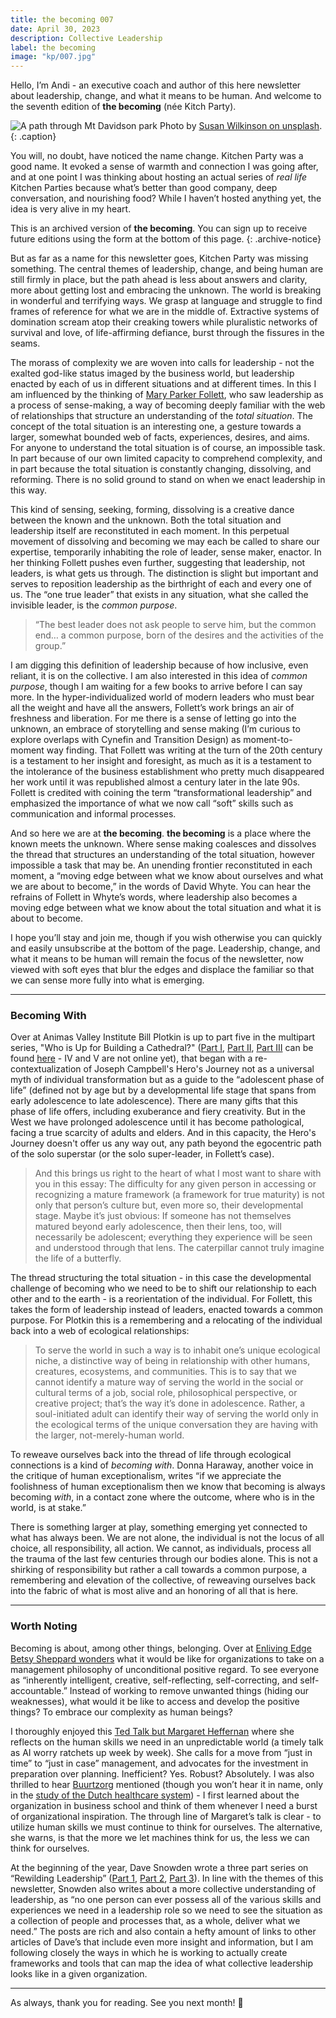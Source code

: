 ```yaml
---
title: the becoming 007
date: April 30, 2023
description: Collective Leadership
label: the becoming
image: "kp/007.jpg"
---
```


Hello, I’m Andi - an executive coach and author of this here newsletter about leadership, change, and what it means to be human. And welcome to the seventh edition of **the becoming** (née Kitch Party).

![A path through Mt Davidson park](kp/007.jpg)
Photo by [Susan Wilkinson on unsplash](https://unsplash.com/photos/v3TkpV2wLTo).
{: .caption}

You will, no doubt, have noticed the name change. Kitchen Party was a good name. It evoked a sense of warmth and connection I was going after, and at one point I was thinking about hosting an actual series of _real life_ Kitchen Parties because what’s better than good company, deep conversation, and nourishing food? While I haven’t hosted anything yet, the idea is very alive in my heart.  

This is an archived version of **the becoming**. You can sign up to receive future editions using the form at the bottom of this page.
{: .archive-notice}

But as far as a name for this newsletter goes, Kitchen Party was missing something. The central themes of leadership, change, and being human are still firmly in place, but the path ahead is less about answers and clarity, more about getting lost and embracing the unknown. The world is breaking in wonderful and terrifying ways. We grasp at language and struggle to find frames of reference for what we are in the middle of. Extractive systems of domination scream atop their creaking towers while pluralistic networks of survival and love, of life-affirming defiance, burst through the fissures in the seams.

The morass of complexity we are woven into calls for leadership - not the exalted god-like status imaged by the business world, but leadership enacted by each of us in different situations and at different times. In this I am influenced by the thinking of [Mary Parker Follett](https://www.tandfonline.com/doi/full/10.1080/23303131.2016.1263073), who saw leadership as a process of sense-making, a way of becoming deeply familiar with the web of relationships that structure an understanding of the _total situation_. The concept of the total situation is an interesting one, a gesture towards a larger, somewhat bounded web of facts, experiences, desires, and aims. For anyone to understand the total situation is of course, an impossible task. In part because of our own limited capacity to comprehend complexity, and in part because the total situation is constantly changing, dissolving, and reforming. There is no solid ground to stand on when we enact leadership in this way.

This kind of sensing, seeking, forming, dissolving is a creative dance between the known and the unknown. Both the total situation and leadership itself are reconstituted in each moment. In this perpetual movement of dissolving and becoming we may each be called to share our expertise, temporarily inhabiting the role of leader, sense maker, enactor. In her thinking Follett pushes even further, suggesting that leadership, not leaders, is what gets us through. The distinction is slight but important and serves to reposition leadership as the birthright of each and every one of us. The “one true leader” that exists in any situation, what she called the invisible leader, is the _common purpose_.

> “The best leader does not ask people to serve him, but the common end… a common purpose, born of the desires and the activities of the group.”

I am digging this definition of leadership because of how inclusive, even reliant, it is on the collective. I am also interested in this idea of _common purpose_, though I am waiting for a few books to arrive before I can say more. In the hyper-individualized world of modern leaders who must bear all the weight and have all the answers, Follett’s work brings an air of freshness and liberation. For me there is a sense of letting go into the unknown, an embrace of storytelling and sense making (I’m curious to explore overlaps with Cynefin and Transition Design) as moment-to-moment way finding. That Follett was writing at the turn of the 20th century is a testament to her insight and foresight, as much as it is a testament to the intolerance of the business establishment who pretty much disappeared her work until it was republished almost a century later in the late 90s. Follett is credited with coining the term “transformational leadership” and emphasized the importance of what we now call “soft” skills such as communication and informal processes.  

And so here we are at **the becoming**. **the becoming** is a place where the known meets the unknown. Where sense making coalesces and dissolves the thread that structures an understanding of the total situation, however impossible a task that may be. An unending frontier reconstituted in each moment, a “moving edge between what we know about ourselves and what we are about to become,” in the words of David Whyte. You can hear the refrains of Follett in Whyte’s words, where leadership also becomes a moving edge between what we know about the total situation and what it is about to become.

I hope you’ll stay and join me, though if you wish otherwise you can quickly and easily unsubscribe at the bottom of the page. Leadership, change, and what it means to be human will remain the focus of the newsletter, now viewed with soft eyes that blur the edges and displace the familiar so that we can sense more fully into what is emerging.

---

### Becoming With
Over at Animas Valley Institute Bill Plotkin is up to part five in the multipart series, "Who is Up for Building a Cathedral?" ([Part I](https://myemail.constantcontact.com/Who-s-Up-for-Building-a-Cathedral---Part-I--SM322--Bill-Plotkin-Soulcraft-Musing.html?soid=1102010840526&aid=lUl0tzr9FGU), [Part II](https://myemail.constantcontact.com/Who-s-Up-for-Building-a-Cathedral---Part-II--SM323--Bill-Plotkin-Soulcraft-Musing.html?soid=1102010840526&aid=v5hfjf_di2A), [Part III](https://myemail.constantcontact.com/Who-s-Up-for-Building-a-Cathedral---Part-III--SM324--Bill-Plotkin-Soulcraft-Musing.html?soid=1102010840526&aid=FYyIMj3qdG4) can be found [here](https://www.animas.org/books/bill-plotkins-soulcraft-musings/newsletter-archive/) - IV and V are not online yet), that began with a re-contextualization of Joseph Campbell's Hero's Journey not as a universal myth of individual transformation but as a guide to the “adolescent phase of life” (defined not by age but by a developmental life stage that spans from early adolescence to late adolescence). There are many gifts that this phase of life offers, including exuberance and fiery creativity. But in the West we have prolonged adolescence until it has become pathological, facing a true scarcity of adults and elders. And in this capacity, the Hero's Journey doesn't offer us any way out, any path beyond the egocentric path of the solo superstar (or the solo super-leader, in Follett’s case).

> And this brings us right to the heart of what I most want to share with you in this essay: The difficulty for any given person in accessing or recognizing a mature framework (a framework for true maturity) is not only that person’s culture but, even more so, their developmental stage. Maybe it’s just obvious: If someone has not themselves matured beyond early adolescence, then their lens, too, will necessarily be adolescent; everything they experience will be seen and understood through that lens. The caterpillar cannot truly imagine the life of a butterfly.

The thread structuring the total situation - in this case the developmental challenge of becoming who we need to be to shift our relationship to each other and to the earth - is a reorientation of the individual. For Follett, this takes the form of leadership instead of leaders, enacted towards a common purpose. For Plotkin this is a remembering and a relocating of the individual back into a web of ecological relationships:

> To serve the world in such a way is to inhabit one’s unique ecological niche, a distinctive way of being in relationship with other humans, creatures, ecosystems, and communities. This is to say that we cannot identify a mature way of serving the world in the social or cultural terms of a job, social role, philosophical perspective, or creative project; that’s the way it’s done in adolescence. Rather, a soul-initiated adult can identify their way of serving the world only in the ecological terms of the unique conversation they are having with the larger, not-merely-human world.

To reweave ourselves back into the thread of life through ecological connections is a kind of _becoming with_. Donna Haraway, another voice in the critique of human exceptionalism, writes “if we appreciate the foolishness of human exceptionalism then we know that becoming is always becoming _with_, in a contact zone where the outcome, where who is in the world, is at stake.”

There is something larger at play, something emerging yet connected to what has always been. We are not alone, the individual is not the locus of all choice, all responsibility, all action. We cannot, as individuals, process all the trauma of the last few centuries through our bodies alone. This is not a shirking of responsibility but rather a call towards a common purpose, a remembering and elevation of the collective, of reweaving ourselves back into the fabric of what is most alive and an honoring of all that is here.

---

### Worth Noting
Becoming is about, among other things, belonging. Over at [Enliving Edge Betsy Sheppard wonders](https://enliveningedge.org/views/being-human-together-remembering-what-we-have-forgotten/) what it would be like for organizations to take on a management philosophy of unconditional positive regard. To see everyone as “inherently intelligent, creative, self-reflecting, self-correcting, and self-accountable.” Instead of working to remove unwanted things (hiding our weaknesses), what would it be like to access and develop the positive things? To embrace our complexity as human beings?

I thoroughly enjoyed this [Ted Talk but Margaret Heffernan](https://www.youtube.com/watch?v=w4OPtFCs_fw&t=2s) where she reflects on the human skills we need in an unpredictable world (a timely talk as AI worry ratchets up week by week). She calls for a move from “just in time” to “just in case” management, and advocates for the investment in preparation over planning. Inefficient? Yes. Robust? Absolutely. I was also thrilled to hear [Buurtzorg](https://www.buurtzorg.com) mentioned (though you won’t hear it in name, only in the [study of the Dutch healthcare system](https://www.weforum.org/agenda/2017/06/the-dutch-community-care-revolution/)) - I first learned about the organization in business school and think of them whenever I need a burst of organizational inspiration. The through line of Margaret’s talk is clear - to utilize human skills we must continue to think for ourselves. The alternative, she warns, is that the more we let machines think for us, the less we can think for ourselves.

At the beginning of the year, Dave Snowden wrote a three part series on “Rewilding Leadership” ([Part 1](https://thecynefin.co/rewilding-leadership-1/), [Part 2](https://thecynefin.co/rewilding-leadership-2-of-3/), [Part 3](https://thecynefin.co/rewilding-leadership-3-of-3/)). In line with the themes of this newsletter, Snowden also writes about a more collective understanding of leadership, as “no one person can ever possess all of the various skills and experiences we need in a leadership role so we need to see the situation as a collection of people and processes that, as a whole, deliver what we need.” The posts are rich and also contain a hefty amount of links to other articles of Dave’s that include even more insight and information, but I am following closely the ways in which he is working to actually create frameworks and tools that can map the idea of what collective leadership looks like in a given organization.

---

As always, thank you for reading. See you next month! 👋
